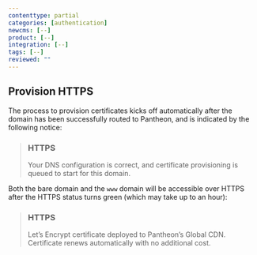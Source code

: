 ```yaml
---
contenttype: partial
categories: [authentication]
newcms: [--]
product: [--]
integration: [--]
tags: [--]
reviewed: ""
---
```


## Provision HTTPS

The process to provision certificates kicks off automatically after the domain has been successfully routed to Pantheon, and is indicated by the following notice:

<blockquote class="block-info">

### HTTPS

<span class="glyphicons glyphicons-history text-info"></span> Your DNS configuration is correct, and certificate provisioning is queued to start for this domain.

</blockquote>

Both the bare domain and the `www` domain will be accessible over HTTPS after the HTTPS status turns green (which may take up to an hour):

<blockquote class="block-success">

### HTTPS

<span class="glyphicons glyphicons-ok text-success"></span> Let’s Encrypt certificate deployed to Pantheon’s Global CDN. Certificate renews automatically with no additional cost.

</blockquote>
